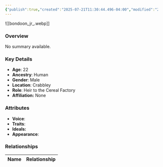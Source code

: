 ```yaml
---
{"publish":true,"created":"2025-07-21T11:30:44.496-04:00","modified":"2025-07-27T17:21:11.148-04:00","published":"2025-07-27T17:21:11.148-04:00","cssclasses":"","Age":"22","Ancestry":"Human","Gender":"Male","Location":["Crabbley"],"Role":["Heir to the Cereal Factory"],"Affiliation":["None"],"Appearances":["[[00 -The High Rollers Campaign-]]"]}
---
```



![[bondoon_jr_.webp]]

### Overview
No summary available.

### Key Details
- **Age**: 22
- **Ancestry**: Human
- **Gender**: Male
- **Location**: Crabbley
- **Role**: Heir to the Cereal Factory
- **Affiliation:** None

### Attributes
- **Voice**: 
- **Traits**: 
- **Ideals:** 
- **Appearance**:

### Relationships

| Name  | Relationship |
| ----- | ------------ |
